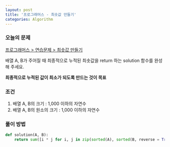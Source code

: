 ```yaml
---
layout: post
title: '프로그래머스 - 최솟값 만들기'
categories: Algorithm
---
```


### 오늘의 문제

[프로그래머스 > 연습문제 > 최솟값 만들기](https://programmers.co.kr/learn/courses/30/lessons/12941)

배열 A, B가 주어질 때 최종적으로 누적된 최솟값을 return 하는 solution 함수를 완성해 주세요.  

**최종적으로 누적된 값이 최소가 되도록 만드는 것이 목표**



### 조건

1. 배열 A, B의 크기 : 1,000 이하의 자연수
2. 배열 A, B의 원소의 크기 : 1,000 이하의 자연수



  

### 풀이 방법

```python
def solution(A, B):
	return sum([i * j for i, j in zip(sorted(A), sorted(B, reverse = True))])
```


